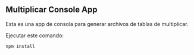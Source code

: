 
## Multiplicar Console App

Esta es una app de consola para generar archivos de tablas de multiplicar.

Ejecutar este comando:

```
npm install
```